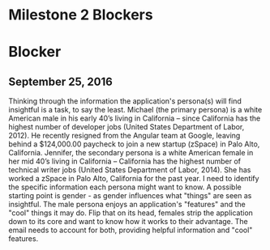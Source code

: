 # Milestone 2 Blockers

# Blocker 
## September 25, 2016

Thinking through the information the application's persona(s) will find insightful is a task, to say the least. Michael (the primary persona) is a white American male in his early 40’s living in California – since California has the highest number of developer jobs (United States Department of Labor, 2012). He recently resigned from the Angular team at Google, leaving behind a $124,000.00 paycheck to join a new startup (zSpace) in Palo Alto, California. Jennifer, the secondary persona is a white American female in her mid 40’s living in California – California has the highest number of technical writer jobs (United States Department of Labor, 2014). She has worked a zSpace in Palo Alto, California for the past year.
I need to identify the specific information each persona might want to know. A possible starting point is gender - as gender influences what "things" are seen as insightful. The male persona enjoys an application's "features" and the "cool" things it may do. Flip that on its head, females strip the application down to its core and want to know how it works to their advantage. The email needs to account for both, providing helpful information and "cool" features.
 
 
  
  